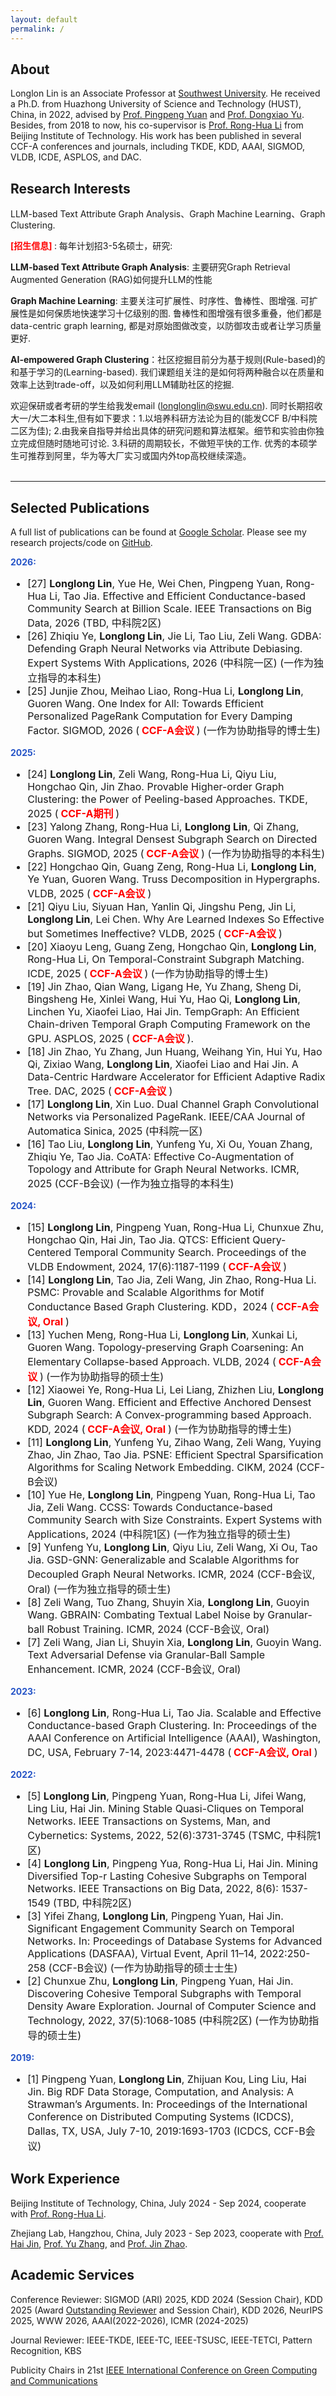 ```yaml
---
layout: default
permalink: /
---
```


## About
Longlon Lin is an Associate Professor at [Southwest University](http://cis.swu.edu.cn/info/1014/2195.htm). He received  a Ph.D. from Huazhong University of Science and Technology (HUST), China, in 2022, advised by [Prof. Pingpeng Yuan](http://faculty.hust.edu.cn/ppyuan/zh_CN/index/1624441/list/index.htm) and [Prof. Dongxiao Yu](https://www.cs.sdu.edu.cn/info/1070/5367.htm). Besides, from 2018 to now, his co-supervisor is [Prof. Rong-Hua Li](https://ronghuali.github.io/ronghuali.html) from Beijing Institute of Technology. His work has been published in several CCF-A conferences and journals,  including TKDE, KDD, AAAI, SIGMOD, VLDB, ICDE,  ASPLOS, and DAC.  

## Research Interests

LLM-based Text Attribute Graph Analysis、Graph Machine Learning、Graph Clustering. 

<b> <font color="#FF0000">[招生信息]</font> </b>: 每年计划招3-5名硕士，研究:

**LLM-based Text Attribute Graph Analysis**: 主要研究Graph Retrieval Augmented Generation (RAG)如何提升LLM的性能

**Graph Machine Learning**: 主要关注可扩展性、时序性、鲁棒性、图增强. 可扩展性是如何保质地快速学习十亿级别的图. 鲁棒性和图增强有很多重叠，他们都是data-centric graph learning, 都是对原始图做改变，以防御攻击或者让学习质量更好.

**AI-empowered Graph Clustering**：社区挖掘目前分为基于规则(Rule-based)的和基于学习的(Learning-based). 我们课题组关注的是如何将两种融合以在质量和效率上达到trade-off，以及如何利用LLM辅助社区的挖掘.

欢迎保研或者考研的学生给我发email (longlonglin@swu.edu.cn). 同时长期招收大一/大二本科生,但有如下要求：1.以培养科研方法论为目的(能发CCF B/中科院二区为佳); 2.由我亲自指导并给出具体的研究问题和算法框架。细节和实验由你独立完成但随时随地可讨论. 3.科研的周期较长，不做短平快的工作. 优秀的本硕学生可推荐到阿里，华为等大厂实习或国内外top高校继续深造。
<br><br>





___
## Selected Publications
A full list of publications can be found at [Google Scholar](https://scholar.lanfanshu.cn/citations?user=TgqGrv3_ytYC&hl=zh-CN&oi=ao). Please see my research projects/code on [GitHub](https://github.com/longlonglin). 
<br><be>



   <p> <b> <font color="#2554C7">2026:</font> </b> </p>
<font size="3"> 
<ul>



<li>
[27] <b>Longlong Lin</b>, Yue He, Wei Chen, Pingpeng Yuan, Rong-Hua Li, Tao Jia. Effective and Efficient Conductance-based Community Search at Billion Scale. IEEE Transactions on Big Data, 2026 (TBD, 中科院2区)
</li>	

<li>	
[26] Zhiqiu Ye, <b>Longlong Lin</b>, Jie Li, Tao Liu, Zeli Wang. GDBA: Defending Graph Neural Networks via Attribute Debiasing. Expert Systems With Applications, 2026 (中科院一区) (一作为独立指导的本科生)
</li>

<li>	
[25] Junjie Zhou, Meihao Liao, Rong-Hua Li, <b>Longlong Lin</b>, Guoren Wang.  One Index for All: Towards Efficient Personalized PageRank Computation for Every Damping Factor. SIGMOD, 2026  (<b> <font color="#FF0000">CCF-A会议</font> </b>) (一作为协助指导的博士生)
</li>	



  </ul>
</font>

   <p> <b> <font color="#2554C7">2025:</font> </b> </p>
<font size="3"> 
<ul>

<li>
[24] <b>Longlong Lin</b>, Zeli Wang, Rong-Hua Li, Qiyu Liu, Hongchao Qin, Jin Zhao. Provable Higher-order Graph Clustering: the Power of Peeling-based Approaches. TKDE, 2025 (<b> <font color="#FF0000">CCF-A期刊</font> </b>)
</li>	

<li>	
[23] Yalong Zhang, Rong-Hua Li, <b>Longlong Lin</b>, Qi Zhang, Guoren Wang.  Integral Densest Subgraph Search on Directed Graphs. SIGMOD, 2025  (<b> <font color="#FF0000">CCF-A会议</font> </b>)
(一作为协助指导的本科生) 
</li>	 

<li>	
[22] Hongchao Qin, Guang Zeng, Rong-Hua Li, <b>Longlong Lin</b>, Ye Yuan, Guoren Wang.  Truss Decomposition in Hypergraphs. VLDB, 2025  (<b> <font color="#FF0000">CCF-A会议</font> </b>)
</li>	

<li>
[21] Qiyu Liu, Siyuan Han, Yanlin Qi, Jingshu Peng, Jin Li, <b>Longlong Lin</b>, Lei Chen. Why Are Learned Indexes So Effective but Sometimes Ineffective?  VLDB, 2025  (<b> <font color="#FF0000">CCF-A会议</font> </b>)
</li>	

<li>	
[20] Xiaoyu Leng, Guang Zeng, Hongchao Qin, <b>Longlong Lin</b>, Rong-Hua Li,  On Temporal-Constraint Subgraph Matching. ICDE, 2025 (<b> <font color="#FF0000">CCF-A会议</font> </b>) (一作为协助指导的博士生)
</li>	 


<li>
[19] Jin Zhao, Qian Wang, Ligang He, Yu Zhang, Sheng Di, Bingsheng He, Xinlei Wang, Hui Yu, Hao Qi, <b>Longlong Lin</b>, Linchen Yu, Xiaofei Liao, Hai Jin. TempGraph: An Efficient Chain-driven Temporal Graph Computing Framework on the GPU.  ASPLOS, 2025 (<b> <font color="#FF0000">CCF-A会议</font> </b>).
</li>	



<li>	
[18] Jin Zhao, Yu Zhang, Jun Huang, Weihang Yin, Hui Yu, Hao Qi, Zixiao Wang, <b>Longlong Lin</b>, Xiaofei Liao and Hai Jin. A Data-Centric Hardware Accelerator for Efficient Adaptive Radix Tree. DAC, 2025 (<b> <font color="#FF0000">CCF-A会议</font> </b>)
</li>	


<li>	
[17] <b>Longlong Lin</b>, Xin Luo. Dual Channel Graph Convolutional Networks via Personalized PageRank. IEEE/CAA Journal of Automatica Sinica, 2025 (中科院一区)
</li>	


<li>	
[16] Tao Liu, <b>Longlong Lin</b>, Yunfeng Yu, Xi Ou, Youan Zhang, Zhiqiu Ye, Tao Jia. CoATA: Effective Co-Augmentation of Topology and Attribute for Graph Neural Networks. ICMR, 2025 (CCF-B会议) (一作为独立指导的本科生)
</li>	 



   </ul>
</font>

   <p> <b> <font color="#2554C7">2024:</font> </b> </p>
<font size="3"> 
<ul>


<li>
[15] <b>Longlong Lin</b>, Pingpeng Yuan, Rong-Hua Li, Chunxue Zhu, Hongchao Qin, Hai Jin, Tao Jia. QTCS: Efficient Query-Centered Temporal Community Search. Proceedings of the VLDB Endowment, 2024, 17(6):1187-1199 (<b> <font color="#FF0000">CCF-A会议</font> </b>)
</li>	

<li>
[14] <b>Longlong Lin</b>, Tao Jia, Zeli Wang, Jin Zhao, Rong-Hua Li. PSMC: Provable and Scalable Algorithms for Motif Conductance Based Graph Clustering. KDD，2024 (<b> <font color="#FF0000">CCF-A会议, Oral</font> </b>)
</li>	


<li>	
[13] Yuchen Meng, Rong-Hua Li, <b>Longlong Lin</b>, Xunkai Li, Guoren Wang.  Topology-preserving Graph Coarsening: An Elementary Collapse-based Approach. VLDB, 2024  (<b> <font color="#FF0000">CCF-A会议</font> </b>)  (一作为协助指导的硕士生)
</li>	

<li>
[12] Xiaowei Ye, Rong-Hua Li, Lei Liang, Zhizhen Liu, <b>Longlong Lin</b>, Guoren Wang. Efficient and Effective Anchored Densest Subgraph Search: A Convex-programming based Approach. KDD, 2024 (<b> <font color="#FF0000">CCF-A会议, Oral</font> </b>) (一作为协助指导的博士生)
</li>	  


<li>
[11] <b>Longlong Lin</b>, Yunfeng Yu, Zihao Wang, Zeli Wang, Yuying Zhao, Jin Zhao, Tao Jia. PSNE: Efficient Spectral Sparsification Algorithms for Scaling Network Embedding. CIKM, 2024 (CCF-B会议) 
</li>	

<li>
[10] Yue He, <b>Longlong Lin</b>, Pingpeng Yuan, Rong-Hua Li, Tao Jia, Zeli Wang. CCSS: Towards Conductance-based Community Search with Size Constraints. Expert Systems with Applications, 2024 (中科院1区)  (一作为独立指导的硕士生)
</li>	

<li>
[9] Yunfeng Yu, <b>Longlong Lin</b>, Qiyu Liu, Zeli Wang, Xi Ou, Tao Jia. GSD-GNN: Generalizable and Scalable Algorithms for Decoupled Graph Neural Networks. ICMR, 2024 (CCF-B会议, Oral)  (一作为独立指导的硕士生)
</li>	


<li>
[8] Zeli Wang, Tuo Zhang, Shuyin Xia, <b>Longlong Lin</b>, Guoyin Wang. GBRAIN: Combating Textual Label Noise by Granular-ball Robust Training. ICMR, 2024 (CCF-B会议, Oral) 
</li>	


<li>
[7] Zeli Wang, Jian Li, Shuyin Xia, <b>Longlong Lin</b>, Guoyin Wang. Text Adversarial Defense via Granular-Ball Sample Enhancement. ICMR, 2024 (CCF-B会议, Oral)
</li>	






  
   </ul>
</font>


   <p> <b> <font color="#2554C7">2023:</font> </b> </p>
<font size="3"> 
<ul>


<li>
[6] <b>Longlong Lin</b>, Rong-Hua Li, Tao Jia. Scalable and Effective Conductance-based Graph Clustering. In: Proceedings of the AAAI Conference on Artificial Intelligence (AAAI), Washington, DC, USA, February 7-14, 2023:4471-4478   (<b> <font color="#FF0000">CCF-A会议, Oral</font> </b>)
</li>	


   </ul>
</font>


   <p> <b> <font color="#2554C7">2022:</font> </b> </p>
<font size="3"> 
<ul>


<li>
[5] <b>Longlong Lin</b>, Pingpeng Yuan, Rong-Hua Li, Jifei Wang, Ling Liu, Hai Jin. Mining Stable Quasi-Cliques on Temporal Networks.  IEEE Transactions on Systems, Man, and Cybernetics: Systems, 2022, 52(6):3731-3745 (TSMC, 中科院1区)
</li>	


<li>
[4] <b>Longlong Lin</b>, Pingpeng Yua, Rong-Hua Li, Hai Jin. Mining Diversified Top-r Lasting Cohesive Subgraphs on Temporal Networks. IEEE Transactions on Big Data, 2022, 8(6): 1537-1549 (TBD, 中科院2区)
</li>	


<li>
[3] Yifei Zhang, <b>Longlong Lin</b>, Pingpeng Yuan, Hai Jin. Significant Engagement Community Search on Temporal Networks. In: Proceedings of Database Systems for Advanced Applications (DASFAA), Virtual Event, April 11–14, 2022:250-258  (CCF-B会议)  (一作为协助指导的硕士士生)

</li>	 
<li>
[2]  Chunxue Zhu, <b>Longlong Lin</b>, Pingpeng Yuan, Hai Jin.  Discovering Cohesive Temporal Subgraphs with Temporal Density Aware Exploration. Journal of Computer Science and Technology, 2022, 37(5):1068-1085 (中科院2区)  (一作为协助指导的硕士生)
</li>	

   </ul>
</font>

   <p> <b> <font color="#2554C7">2019:</font> </b> </p>
<font size="3"> 
<ul>


<li>
[1] Pingpeng Yuan, <b>Longlong Lin</b>, Zhijuan Kou, Ling Liu, Hai Jin. Big RDF Data Storage, Computation, and Analysis: A Strawman’s Arguments. In: Proceedings of the International Conference on Distributed Computing Systems (ICDCS), Dallas, TX, USA, July 7-10, 2019:1693-1703 (ICDCS, CCF-B会议)
</li>	


   </ul>
</font>



 

## Work Experience
Beijing Institute of Technology, China, July 2024 - Sep 2024, cooperate with [Prof. Rong-Hua Li](https://ronghuali.github.io/ronghuali.html).

Zhejiang Lab, Hangzhou, China, July 2023 - Sep 2023, cooperate with [Prof. Hai Jin](https://scholar.google.com/citations?user=o02W0aEAAAAJ&hl=en), [Prof. Yu Zhang](https://scholar.google.com/citations?hl=zh-CN&user=MoXtCckAAAAJ), and [Prof. Jin Zhao](https://scholar.google.com/citations?hl=zh-CN&user=v2z02IgAAAAJ&view_op=list_works&sortby=pubdate).





## Academic Services
Conference Reviewer: SIGMOD (ARI) 2025, KDD 2024 (Session Chair), KDD 2025 (Award [Outstanding Reviewer](https://kdd2025.kdd.org/research-track-program-committee/) and Session Chair), KDD 2026, NeurIPS 2025, WWW 2026, AAAI(2022-2026), ICMR (2024-2025)

Journal Reviewer: IEEE-TKDE, IEEE-TC, IEEE-TSUSC, IEEE-TETCI, Pattern Recognition, KBS

Publicity Chairs in 21st [IEEE International Conference on Green Computing and Communications](https://ieee-cybermatics.org/2025/greencom/)















